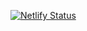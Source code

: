 [![Netlify Status](https://api.netlify.com/api/v1/badges/5483a1ba-f66a-484a-ab90-e675565cd328/deploy-status)](https://app.netlify.com/sites/newtubes/deploys)
